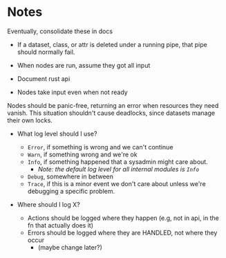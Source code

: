 # Notes
Eventually, consolidate these in docs
- If a dataset, class, or attr is deleted under a running pipe, that pipe should normally fail.
- When nodes are run, assume they got all input

- Document rust api
- Nodes take input even when not ready


Nodes should be panic-free, returning an error when resources they need vanish.
This situation shouldn't cause deadlocks, since datasets manage their own locks.

- What log level should I use?
  - `Error`, if something is wrong and we can't continue
  - `Warn`, if something wrong and we're ok
  - `Info`, if something happened that a sysadmin might care about.
    - *Note: the default log level for all internal modules is `Info`*
  - `Debug`, somewhere in between
  - `Trace`, if this is a minor event we don't care about unless we're debugging a specific problem.

- Where should I log X?
  - Actions should be logged where they happen (e.g, not in api, in the fn that actually does it)
  - Errors should be logged where they are HANDLED, not where they occur
    - (maybe change later?)
